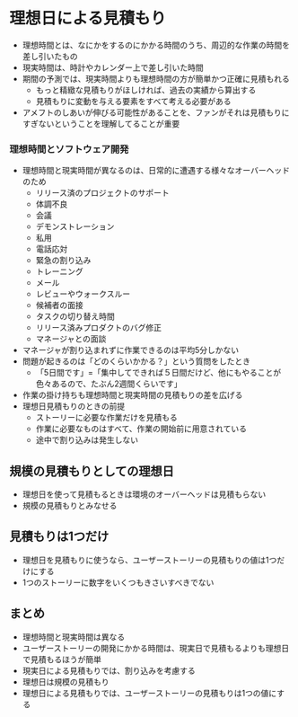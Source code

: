 # 理想日による見積もり

- 理想時間とは、なにかをするのにかかる時間のうち、周辺的な作業の時間を差し引いたもの
- 現実時間は、時計やカレンダー上で差し引いた時間
- 期間の予測では、現実時間よりも理想時間の方が簡単かつ正確に見積もれる
    - もっと精緻な見積もりがほしければ、過去の実績から算出する
    - 見積もりに変動を与える要素をすべて考える必要がある
- アメフトのしあいが伸びる可能性があることを、ファンがそれは見積もりにすぎないということを理解してることが重要

### 理想時間とソフトウェア開発

- 理想時間と現実時間が異なるのは、日常的に遭遇する様々なオーバーヘッドのため
    - リリース済のプロジェクトのサポート
    - 体調不良
    - 会議
    - デモンストレーション
    - 私用
    - 電話応対
    - 緊急の割り込み
    - トレーニング
    - メール
    - レビューやウォークスルー
    - 候補者の面接
    - タスクの切り替え時間
    - リリース済みプロダクトのバグ修正
    - マネージャとの面談
- マネージャが割り込まれずに作業できるのは平均5分しかない
- 問題が起きるのは「どのくらいかかる？」という質問をしたとき
    - 「5日間です」=「集中してできれば５日間だけど、他にもやることが色々あるので、たぶん2週間くらいです」
- 作業の掛け持ちも理想時間と現実時間の見積もりの差を広げる
- 理想日見積もりのときの前提
    - ストーリーに必要な作業だけを見積もる
    - 作業に必要なものはすべて、作業の開始前に用意されている
    - 途中で割り込みは発生しない

## 規模の見積もりとしての理想日

- 理想日を使って見積もるときは環境のオーバーヘッドは見積もらない
- 規模の見積もりとみなせる

## 見積もりは1つだけ

- 理想日を見積もりに使うなら、ユーザーストーリーの見積もりの値は1つだけにする
- 1つのストーリーに数字をいくつもきさいすべきでない

## まとめ

- 理想時間と現実時間は異なる
- ユーザーストーリーの開発にかかる時間は、現実日で見積もるよりも理想日で見積もるほうが簡単
- 現実日による見積もりでは、割り込みを考慮する
- 理想日は規模の見積もり
- 理想日による見積もりでは、ユーザーストーリーの見積もりは1つの値にする
